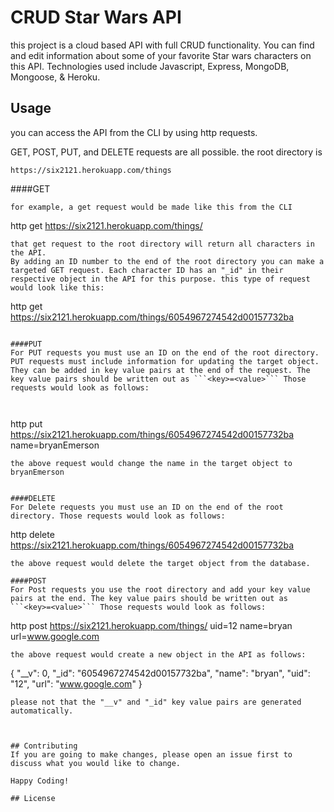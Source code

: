 # CRUD Star Wars API

this project is a cloud based API with full CRUD functionality.  You can find and edit information about some of your favorite Star wars characters on this API. Technologies used include Javascript, Express, MongoDB, Mongoose, & Heroku.


## Usage
you can access the API from the CLI by using http requests.

GET, POST, PUT, and DELETE requests are all possible.
the root directory is
```
https://six2121.herokuapp.com/things
```

####GET
```
for example, a get request would be made like this from the CLI

```
http get https://six2121.herokuapp.com/things/
```
that get request to the root directory will return all characters in the API.
By adding an ID number to the end of the root directory you can make a targeted GET request. Each character ID has an "_id" in their respective object in the API for this purpose. this type of request would look like this:

```
http get https://six2121.herokuapp.com/things/6054967274542d00157732ba
```

####PUT
For PUT requests you must use an ID on the end of the root directory. PUT requests must include information for updating the target object. They can be added in key value pairs at the end of the request. The key value pairs should be written out as ```<key>=<value>``` Those requests would look as follows:



```
http put https://six2121.herokuapp.com/things/6054967274542d00157732ba name=bryanEmerson
```
the above request would change the name in the target object to bryanEmerson


####DELETE
For Delete requests you must use an ID on the end of the root directory. Those requests would look as follows:
```
http delete https://six2121.herokuapp.com/things/6054967274542d00157732ba
```
the above request would delete the target object from the database.

####POST
For Post requests you use the root directory and add your key value pairs at the end. The key value pairs should be written out as ```<key>=<value>``` Those requests would look as follows:
```
http post https://six2121.herokuapp.com/things/ uid=12 name=bryan url=www.google.com
```
the above request would create a new object in the API as follows:
```
{
    "__v": 0,
    "_id": "6054967274542d00157732ba",
    "name": "bryan",
    "uid": "12",
    "url": "www.google.com"
}
```
please not that the "__v" and "_id" key value pairs are generated automatically.



## Contributing
If you are going to make changes, please open an issue first to discuss what you would like to change.

Happy Coding!

## License
